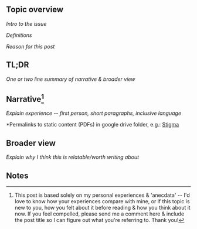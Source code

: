 Topic overview
-

*Intro to the issue*

*Definitions*

*Reason for this post*

TL;DR
-

*One or two line summary of narrative & broader view*

Narrative[^1]
-

*Explain experience -- first person, short paragraphs, inclusive language*

*Permalinks to static content (PDFs) in google drive folder, e.g.:
[Stigma](https://drive.google.com/open?id=1dEK6VvSY-27L61MC_iEAonExqRo60q0e)

Broader view
-

*Explain why I think this is relatable/worth writing about*

Notes
- 

[^1]: This post is based solely on my personal experiences & 'anecdata' -- I'd love to know how your experiences compare with mine, or if this topic is new to you, how you felt about it before reading & how you think about it now. If you feel compelled, please send me a comment here & include the post title so I can figure out what you're referring to. Thank you!

